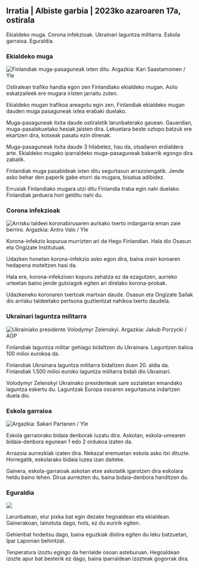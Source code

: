 ## Irratia \| Albiste garbia \| 2023ko azaroaren 17a, ostirala

Ekialdeko muga. Corona infekzioak. Ukrainari laguntza militarra. Eskola garraioa. Eguraldia.

### Ekialdeko muga

![Finlandiak muga-pasaguneak ixten ditu. Argazkia: Kari Saastamoinen / Yle](https://images.cdn.yle.fi/image/upload/c_crop,h_2908,w_5178,x_0,y_0/ar_1.7777777777777777,c_fill,g_faces,h_670/0,d_r1201.wpq_auto:eco/f_auto/fl_lossy/v1699908616/39-1200025655285565477b)

Ostiralean trafiko handia egon zen Finlandiako ekialdeko mugan. Asilo eskatzaileek ere mugara iristen jarraitu zuten.

Ekialdeko mugan trafikoa areagotu egin zen, Finlandiak ekialdeko mugan dauden muga pasaguneak ixtea erabaki duelako.

Muga-pasaguneak itxita daude ostiraletik larunbaterako gauean. Gauerdian, muga-pasalekuetako hesiak jaisten dira. Lekuetara beste oztopo batzuk ere ekartzen dira, kotxeak pasatu ezin direnak.

Muga-pasaguneak itxita daude 3 hilabetez, hau da, otsailaren erdialdera arte. Ekialdeko mugako iparraldeko muga-pasaguneak bakarrik egongo dira zabalik.

Finlandiak muga pasabideak ixten ditu segurtasun arrazoiengatik. Jende asko behar den paperik gabe etorri da mugara, bisatua adibidez.

Errusiak Finlandiako mugara utzi ditu Finlandia traba egin nahi duelako. Finlandiak jarduera hori gelditu nahi du.

### Corona infekzioak

![Arrisku taldeei koronabirusaren aurkako txerto indargarria eman zaie berriro. Argazkia: Antro Valo / Yle](https://images.cdn.yle.fi/image/upload/c_crop,h_3247,w_5773,x_0,y_601/ar_1.7777777777777777,c_fill,g_faces,h_675,/0_r1_201./0_r1201q_auto:eco/f_auto/fl_lossy/v1699867130/39-11997076551e51acfff3)

Korona-infekzio kopurua murrizten ari da Hego Finlandian. Hala dio Osasun eta Ongizate Institutuak.

Udazken honetan korona-infekzio asko egon dira, baina orain koroaren hedapena moteltzen hasi da.

Hala ere, korona-infekzioen kopuru zehatza ez da ezagutzen, aurreko urteetan baino jende gutxiagok egiten ari direlako korona-probak.

Udazkeneko koronaren txertoak martxan daude. Osasun eta Ongizate Sailak dio arrisku taldeetako pertsona guztientzat nahikoa txerto daudela.

### Ukrainari laguntza militarra

![Ukrainiako presidente Volodymyr Zelenskyi. Argazkia: Jakub Porzycki / AOP](https://images.cdn.yle.fi/image/upload/c_crop,h_1393,w_2477,x_0,y_0/ar_1.7777777777777777,c_fill,g_faces,h_670/0_r1201.wpq_auto:eco/f_auto/fl_lossy/v1696579988/39-1182210651fc13097ccb)

Finlandiak laguntza militar gehiago bidaltzen du Ukrainara. Laguntzen balioa 100 milioi eurokoa da.

Finlandiak Ukrainara laguntza militarra bidaltzen duen 20. aldia da. Finlandiak 1.500 milioi euroko laguntza militarra bidali dio Ukrainari.

Volodymyr Zelenskyi Ukrainako presidenteak sare sozialetan emandako laguntza eskertu du. Laguntzak Europa osoaren segurtasuna indartzen duela dio.

### Eskola garraioa

![ Argazkia: Sakari Partanen / Yle](https://images.cdn.yle.fi/image/upload/c_crop,h_1494,w_2655,x_0,y_0/ar_1.77777777777777777,c_fill,g_faces,h_675/w_6701,w_677777777777777770/q_auto:eco/f_auto/fl_lossy/v1677057284/39-107608063f5dc988d5c3)

Eskola garraiorako bidaia denborak luzatu dira. Askotan, eskola-umearen bidaia-denbora egunean 1 edo 2 ordukoa izaten da.

Arrazoia aurrezkiak izaten dira. Nekazal eremuetan eskola asko itxi dituzte. Horregatik, eskolarako bidaia luzea izan daiteke.

Gainera, eskola-garraioak askotan etxe askotatik igarotzen dira eskolara heldu baino lehen. Dirua aurrezten du, baina bidaia-denbora handitzen du.

### Eguraldia

![](https://images.cdn.yle.fi/image/upload/c_crop,h_1080,w_1919,x_0,y_0/ar_1.777777777777777,c_fill,g_faces,h_675,w_1200/dpr_1eco:0/dpr_1eco:f_auto/fl_lossy/v1700238427/39-120255565579437e32dc)

Larunbatean, elur pixka bat egin dezake hegoaldean eta ekialdean. Gainerakoan, lainotuta dago, hots, ez du euririk egiten.

Gehienbat hodeitsu dago, baina eguzkiak distira egiten du leku batzuetan, Ipar Laponian behintzat.

Tenperatura izoztu egingo da herrialde osoan asteburuan. Hegoaldean izozte apur bat besterik ez dago, baina iparraldean izozteak gogorrak dira.